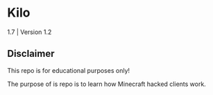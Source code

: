 # Kilo
1.7 | Version 1.2

## Disclaimer
This repo is for educational purposes only!

The purpose of is repo is to learn how Minecraft hacked clients work.
